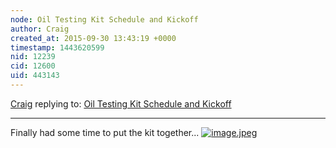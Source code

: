 ```yaml
---
node: Oil Testing Kit Schedule and Kickoff
author: Craig
created_at: 2015-09-30 13:43:19 +0000
timestamp: 1443620599
nid: 12239
cid: 12600
uid: 443143
---
```




[Craig](../profile/Craig) replying to: [Oil Testing Kit Schedule and Kickoff](../notes/warren/09-24-2015/oil-testing-kit-schedule-and-kickoff)

----
Finally had some time to put the kit together... 
[![image.jpeg](https://i.publiclab.org/system/images/photos/000/011/715/original/image.jpeg)](https://i.publiclab.org/system/images/photos/000/011/715/original/image.jpeg)

